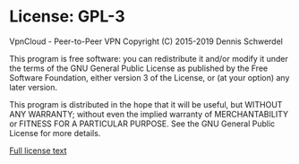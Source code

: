 # License: GPL-3

VpnCloud - Peer-to-Peer VPN
Copyright (C) 2015-2019  Dennis Schwerdel

This program is free software: you can redistribute it and/or modify
it under the terms of the GNU General Public License as published by
the Free Software Foundation, either version 3 of the License, or
(at your option) any later version.

This program is distributed in the hope that it will be useful,
but WITHOUT ANY WARRANTY; without even the implied warranty of
MERCHANTABILITY or FITNESS FOR A PARTICULAR PURPOSE.  See the
GNU General Public License for more details.

[Full license text](gpl-3.txt)
